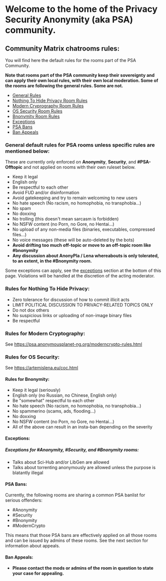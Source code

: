 # Welcome to the home of the Privacy Security Anonymity (aka PSA) community.

## Community Matrix chatrooms rules:

You will find here the default rules for the rooms part of the PSA Community. 

**Note that rooms part of the PSA community keep their sovereignty and can apply their own local rules, with their own local moderation. Some of the rooms are following the general rules. Some are not.**

- [General Rules](#general)
- [Nothing To Hide Privacy Room Rules](#nth)
- [Modern Cryprography Room Rules](#moderncrypto)
- [OS Security Room Rules](#ossecurity)
- [Bnonymity Room Rules](#bnonymity)
- [Exceptions](#exceptions)
- [PSA Bans](#psabans)
- [Ban Appeals](#appeals)

### General default rules for PSA rooms **unless specific rules are mentioned below**:<a name="general"></a>
These are currently only enforced on **Anonymity**, **Security**, and **#PSA-Offtopic** and not applied on rooms with their own ruleset below.

- Keep it legal
- English only
- Be respectful to each other
- Avoid FUD and/or disinformation
- Avoid gatekeeping and try to remain welcoming to new users
- No hate speech (No racism, no homophobia, no transphobia...)
- No spam
- No doxxing
- No trolling (this doesn't mean sarcasm is forbidden)
- No NSFW content (no Porn, no Gore, no Hentai...)
- No upload of any non-media files (binaries, executables, compressed files...)
- No voice messages (these will be auto-deleted by the bots)
- **Avoid drifting too much off-topic or move to an off-topic room like #bnonymity**
- **Any discussion about AnonyPla / Lena whereabouts is only tolerated, to an extent, in the #Bnonymity room.**

Some exceptions can apply, see the [exceptions](#exceptions) section at the bottom of this page. Violations will be handled at the discretion of the acting moderator.

### Rules for Nothing To Hide Privacy:<a name="nth"></a>
- Zero tolerance for discussion of how to commit illicit acts
- LIMIT POLITICAL DISCUSSION TO PRIVACY-RELATED TOPICS ONLY
- Do not dox others
- No suspicious links or uploading of non-image binary files
- Be respectful

### Rules for Modern Cryptography:<a name="moderncrypto"></a>
See <https://psa.anonymousplanet-ng.org/moderncrypto-rules.html>

### Rules for OS Security:<a name="ossecurity"></a>
See <https://artemislena.eu/coc.html>

#### Rules for Bnonymity:<a name="bnonymity"></a>
- Keep it legal (seriously)
- English only (no Russian, no Chinese, English only)
- Be "somewhat" respectful to each other
- No hate speech (No racism, no homophobia, no transphobia...)
- No spammerino (scams, ads, flooding...)
- No doxxing
- No NSFW content (no Porn, no Gore, no Hentai...)
- All of the above can result in an insta-ban depending on the severity

#### Exceptions:<a name="exceptions"></a>

##### Exceptions for #Anonymity, #Security, and #Bnonymity rooms:
- Talks about Sci-Hub and/or LibGen are allowed
- Talks about torrenting anonymously are allowed unless the purpose is blatantly illegal

#### PSA Bans:<a name="psabans"></a>
Currently, the following rooms are sharing a common PSA banlist for serious offenders:
- #Anonymity
- #Security
- #Bnonymity
- #ModernCrypto

This means that those PSA bans are effectively applied on all those rooms and can be issued by admins of these rooms. See the next section for information about appeals.

#### Ban Appeals:<a name="appeals"></a>
- **Please contact the mods or admins of the room in question to state your case for appealing.**
